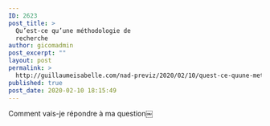 ```yaml
---
ID: 2623
post_title: >
  Qu’est-ce qu’une méthodologie de
  recherche
author: gicomadmin
post_excerpt: ""
layout: post
permalink: >
  http://guillaumeisabelle.com/nad-previz/2020/02/10/quest-ce-quune-methodologie-de-recherche/
published: true
post_date: 2020-02-10 18:15:49
---
```

<!-- wp:paragraph -->

Comment vais-je répondre à ma question￼

<!-- /wp:paragraph -->